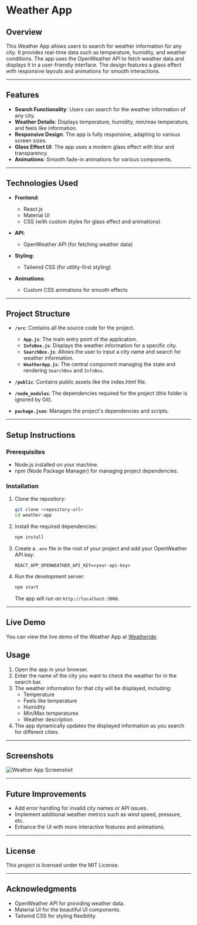 
# Weather App

## Overview

This Weather App allows users to search for weather information for any city. It provides real-time data such as temperature, humidity, and weather conditions. The app uses the OpenWeather API to fetch weather data and displays it in a user-friendly interface. The design features a glass effect with responsive layouts and animations for smooth interactions.

---

## Features

- **Search Functionality**: Users can search for the weather information of any city.
- **Weather Details**: Displays temperature, humidity, min/max temperature, and feels like information.
- **Responsive Design**: The app is fully responsive, adapting to various screen sizes.
- **Glass Effect UI**: The app uses a modern glass effect with blur and transparency.
- **Animations**: Smooth fade-in animations for various components.

---

## Technologies Used

- **Frontend**:
  - React.js
  - Material UI
  - CSS (with custom styles for glass effect and animations)
  
- **API**:
  - OpenWeather API (for fetching weather data)
  
- **Styling**:
  - Tailwind CSS (for utility-first styling)
  
- **Animations**:
  - Custom CSS animations for smooth effects

---

## Project Structure

- **`/src`**: Contains all the source code for the project.
  - **`App.js`**: The main entry point of the application.
  - **`InfoBox.js`**: Displays the weather information for a specific city.
  - **`SearchBox.js`**: Allows the user to input a city name and search for weather information.
  - **`WeatherApp.js`**: The central component managing the state and rendering `SearchBox` and `InfoBox`.

- **`/public`**: Contains public assets like the index.html file.

- **`/node_modules`**: The dependencies required for the project (this folder is ignored by Git).

- **`package.json`**: Manages the project's dependencies and scripts.

---

## Setup Instructions

### Prerequisites

- Node.js installed on your machine.
- npm (Node Package Manager) for managing project dependencies.

### Installation

1. Clone the repository:

   ```bash
   git clone <repository-url>
   cd weather-app
   ```

2. Install the required dependencies:

   ```bash
   npm install
   ```

3. Create a `.env` file in the root of your project and add your OpenWeather API key:

   ```
   REACT_APP_OPENWEATHER_API_KEY=<your-api-key>
   ```

4. Run the development server:

   ```bash
   npm start
   ```

   The app will run on `http://localhost:3000`.

---

## Live Demo

You can view the live demo of the Weather App at [Weatheride](https://weatheride.netlify.app/).

## Usage

1. Open the app in your browser.
2. Enter the name of the city you want to check the weather for in the search bar.
3. The weather information for that city will be displayed, including:
   - Temperature
   - Feels like temperature
   - Humidity
   - Min/Max temperatures
   - Weather description
4. The app dynamically updates the displayed information as you search for different cities.

---

## Screenshots

![Weather App Screenshot](path_to_screenshot.png)

---

## Future Improvements

- Add error handling for invalid city names or API issues.
- Implement additional weather metrics such as wind speed, pressure, etc.
- Enhance the UI with more interactive features and animations.

---

## License

This project is licensed under the MIT License.

---

## Acknowledgments

- OpenWeather API for providing weather data.
- Material UI for the beautiful UI components.
- Tailwind CSS for styling flexibility.
